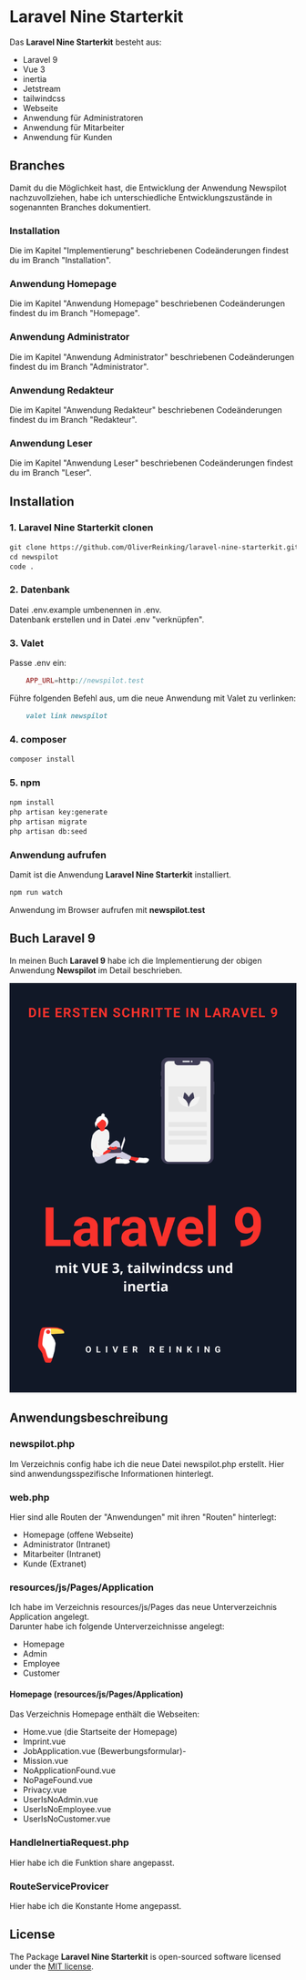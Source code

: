 # Laravel Nine Starterkit

Das **Laravel Nine Starterkit** besteht aus:
- Laravel 9
- Vue 3
- inertia
- Jetstream
- tailwindcss
- Webseite
- Anwendung für Administratoren
- Anwendung für Mitarbeiter
- Anwendung für Kunden
    

## Branches

Damit du die Möglichkeit hast, die Entwicklung der Anwendung Newspilot nachzuvollziehen, habe ich unterschiedliche Entwicklungszustände in sogenannten Branches dokumentiert.

### Installation
Die im Kapitel "Implementierung" beschriebenen Codeänderungen findest du im Branch "Installation".  

### Anwendung Homepage
Die im Kapitel "Anwendung Homepage" beschriebenen Codeänderungen findest du im Branch "Homepage".  

### Anwendung Administrator
Die im Kapitel "Anwendung Administrator" beschriebenen Codeänderungen findest du im Branch "Administrator".  

### Anwendung Redakteur
Die im Kapitel "Anwendung Redakteur" beschriebenen Codeänderungen findest du im Branch "Redakteur".  

### Anwendung Leser
Die im Kapitel "Anwendung Leser" beschriebenen Codeänderungen findest du im Branch "Leser".  

## Installation

### 1. Laravel Nine Starterkit clonen

```md
git clone https://github.com/OliverReinking/laravel-nine-starterkit.git newspilot
cd newspilot
code .
```

### 2. Datenbank

Datei .env.example umbenennen in .env.  
Datenbank erstellen und in Datei .env "verknüpfen".

### 3. Valet

Passe .env ein:
```php
    APP_URL=http://newspilot.test
```

Führe folgenden Befehl aus, um die neue Anwendung mit Valet zu verlinken:
```md
    valet link newspilot
```

### 4. composer
```md
composer install
```

### 5. npm

```md
npm install
php artisan key:generate
php artisan migrate
php artisan db:seed
```

### Anwendung aufrufen
Damit ist die Anwendung **Laravel Nine Starterkit** installiert.

```md
npm run watch
```

Anwendung im Browser aufrufen mit **newspilot.test**


## Buch **Laravel 9**

In meinen Buch **Laravel 9** habe ich die Implementierung der obigen Anwendung **Newspilot** im Detail beschrieben.  

![Laravel 9](https://github.com/OliverReinking/laravel-nine-starterkit/blob/master/public/images/Vorderseite_Blau_4.png)

## Anwendungsbeschreibung

### newspilot.php
Im Verzeichnis config habe ich die neue Datei newspilot.php erstellt. 
Hier sind anwendungsspezifische Informationen hinterlegt.

### web.php
Hier sind alle Routen der "Anwendungen" mit ihren "Routen" hinterlegt:
- Homepage (offene Webseite)
- Administrator (Intranet)
- Mitarbeiter (Intranet)
- Kunde (Extranet)

### resources/js/Pages/Application
Ich habe im Verzeichnis resources/js/Pages das neue Unterverzeichnis Application angelegt.  
Darunter habe ich folgende Unterverzeichnisse angelegt:
- Homepage
- Admin
- Employee
- Customer

#### Homepage (resources/js/Pages/Application)
Das Verzeichnis Homepage enthält die Webseiten:
- Home.vue (die Startseite der Homepage)
- Imprint.vue
- JobApplication.vue (Bewerbungsformular)- 
- Mission.vue
- NoApplicationFound.vue
- NoPageFound.vue
- Privacy.vue
- UserIsNoAdmin.vue
- UserIsNoEmployee.vue
- UserIsNoCustomer.vue

### HandleInertiaRequest.php
Hier habe ich die Funktion share angepasst. 

### RouteServiceProvicer
Hier habe ich die Konstante Home angepasst. 


## License

The Package **Laravel Nine Starterkit** is open-sourced software licensed under the [MIT license](https://opensource.org/licenses/MIT).
